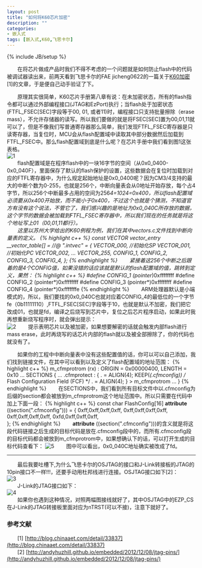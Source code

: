 ```yaml
---
layout: post
title: "如何将K60芯片加密"
description: ""
categories: 
- 嵌入式
tags: [嵌入式,K60,飞思卡尔]
---
```

{% include JB/setup %}

　　在将芯片做成产品时我们不得不考虑的一个问题就是如何防止flash中的代码被调试器读出来，前两天看到飞思卡尔的FAE jicheng0622的一篇关于[K60加密](http://blog.chinaaet.com/detail/33837)[1]的文章，于是便自己动手验证了下。

　　原理其实很简单，K60芯片手册第八章有说：在未加密状态，所有的flash指令都可以通过外部编程接口(JTAG和EzPort)执行；当flash处于加密状态(FTFL\_FSEC[SEC]字段等于00, 01, 或者11)时，编程接口只支持批量擦除（erase mass），不允许存储器的读写。所以我们要做的就是将FSEC[SEC]置为00,01,11就可以了，但是不像我们写普通寄存器那么简单，我们发现FTFL\_FSEC寄存器是只读寄存器，当复位时，MCU会从flash配置域中读取其中部分数据然后加载到FTFL\_FSEC中。那么flash配置域到底是什么呢？在芯片手册中我们看到图1这张表格。  
![1](http://github-blog.qiniudn.com/2014-05-10-kinetis-secure-1.PNG-BlogPic)  
　　flash配置域是在程序flash中的一块16字节的空间（从0x0\_0400-0x0\_040F），里面保存了默认的flash保护的设置，这些数据会在复位时加载到对应的FTFL寄存器中，为什么规定起始地址是0x0\_0400呢？因为CM3/4支持的最大的中断个数为0-255，也就是256个，中断向量表会从0地址开始存放，每个占4字节，所以256个中断最多占用的空间为256*4=1024=0x400，所以flash配置域必须要从0x400开始放，而不能小于0x400，不过这个也就是个猜测，不知道官方有没有这个说法，不管它了，我们感兴趣的是地址为0x0\_040C所存放的数据，这个字节的数据会被加载到FTFL\_FSEC寄存器中，所以我们现在的任务就是将这个地址写上01（00,01,11都行）。  
　　这里以苏州大学给出的K60例程为例，我们在其中vectors.c文件找到中断向量表的定义。
{% highlight c++ %}
const VECTOR vector_entry  __vector_table[] = //@ ".intvec" =
{
    VECTOR_000,           //初始化SP
    VECTOR_001,           //初始化PC
    VECTOR_002,
...
    VECTOR_255,
    CONFIG_1,
    CONFIG_2,
    CONFIG_3,
    CONFIG_4,
};
{% endhighlight %} 
　　紧接着这256个中断之后跟着的是4个CONFIG值，如果没错的话应该就是默认的flash配置域的值，跳转到定义，果然：
{% highlight c++ %}
#define CONFIG_1		(pointer*)0xffffffff 
#define CONFIG_2		(pointer*)0xffffffff 
#define CONFIG_3		(pointer*)0xffffffff
#define CONFIG_4		(pointer*)0xfffffffe
{% endhighlight %} 
　　ARM处理器默认是小端模式的，所以，我们要找的0x0\_040C也就对应着CONFIG_4的最低位的一个字节fe（0b11111110）,FTFL\_FSEC[SEC]字段等于10，也就是默认不加密，我们把它改成01，也就是fd，编译之后烧写到芯片中，复位之后芯片程序启动，如果此时我再想重新烧写程序时，就会弹出提示：  
![2](http://github-blog.qiniudn.com/2014-05-10-kinetis-secure-2.png-BlogPic) 
　　提示表明芯片以及被加密，如果想要解密的话就会触发内部flash进行mass erase，此时再烧写的话芯片内部的flash就以及被全部擦除了，你的代码也就没有了。

　　如果你的工程中中断向量表中没有这些配置值的话，你可以可以自己添加，我们找到链接文件，在其中可以看到以及定义了flash配置域的地址范围：
{% highlight c++ %}
m_cfmprotrom 	(rx) : ORIGIN = 0x00000400, LENGTH = 0x10
...
SECTIONS
{
...
  .cfmprotect :
  {
    . = ALIGN(4);
	KEEP(*(.cfmconfig))	/* Flash Configuration Field (FCF) */
	. = ALIGN(4);
  } > m_cfmprotrom
...
}
{% endhighlight %}
　　在SECTIONS中，我们看到所有目标文件中以.cfmconfig为后缀的section都会被放到m_cfmprotrom这个地址范围中。所以只需要在代码中加上下面一段：
{% highlight c++ %}
const char FlashConfig[16] __attribute__ ((section(".cfmconfig"))) = {
		0xff,0xff,0xff,0xff,
		0xff,0xff,0xff,0xff,
		0xff,0xff,0xff,0xff,
		0xfd,0xff,0xff,0xff,		
};
{% endhighlight %}
　　__attribute__ ((section(".cfmconfig")))的含义就是将这段代码链接之后生成的目标代码是放在.cfmconfig段中的，而所有.cfmconfig段的目标代码都会被放到m_cfmprotrom中，如果想确认下的话，可以打开生成的目标代码查看下：
![5](http://github-blog.qiniudn.com/2014-05-10-kinetis-secure-5.PNG-BlogPic)
　　图中可以看出，0x0\_040C地址确实被改成了fd。

----------

　　最后我要吐槽下,为什么飞思卡尔的OSJTAG的接口和J-Link转接板的JTAG的10pin接口不一样!!!，还要手动用杜邦线进行连接。OSJTAG接口如下[2]：    
![3](http://github-blog.qiniudn.com/2014-05-10-kinetis-secure-3.PNG)  
　　J-Link的JTAG接口如下：  
![4](http://github-blog.qiniudn.com/2014-05-10-kinetis-secure-4.PNG)    
　　如果你也遇到这种情况，对照两幅图接线就好了，其中OSJTAG中的EZP_CS在J-Link的JTAG转接板里面对应为nTRST(可以不接)，注意下就好了。


### 参考文献
　　[1] [http://blog.chinaaet.com/detail/33837](http://blog.chinaaet.com/detail/33837)  
　　[2] [http://andyhuzhill.github.io/embedded/2012/12/08/jtag-pins/](http://andyhuzhill.github.io/embedded/2012/12/08/jtag-pins/)
